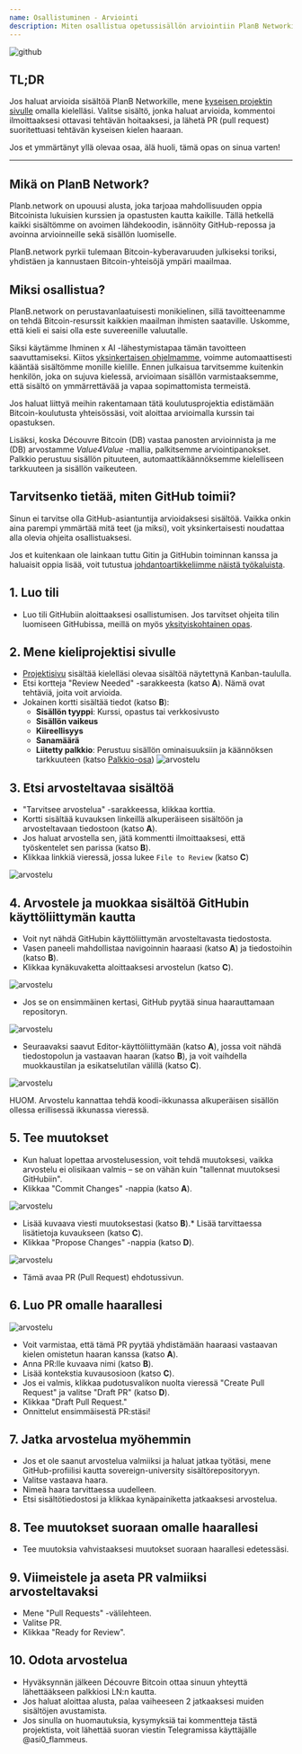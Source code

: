 ```yaml
---
name: Osallistuminen - Arviointi
description: Miten osallistua opetussisällön arviointiin PlanB Networkissa?
---
```

![github](assets/cover.webp)

## TL;DR
Jos haluat arvioida sisältöä PlanB Networkille, mene [kyseisen projektin sivulle](https://github.com/PlanB-Network/bitcoin-educational-content/projects?query=is%3Aopen) omalla kielelläsi. Valitse sisältö, jonka haluat arvioida, kommentoi ilmoittaaksesi ottavasi tehtävän hoitaaksesi, ja lähetä PR (pull request) suoritettuasi tehtävän kyseisen kielen haaraan.

Jos et ymmärtänyt yllä olevaa osaa, älä huoli, tämä opas on sinua varten!

---

## Mikä on PlanB Network?

Planb.network on upouusi alusta, joka tarjoaa mahdollisuuden oppia Bitcoinista lukuisien kurssien ja opastusten kautta kaikille. Tällä hetkellä kaikki sisältömme on avoimen lähdekoodin, isännöity GitHub-repossa ja avoinna arvioinneille sekä sisällön luomiselle.

PlanB.network pyrkii tulemaan Bitcoin-kyberavaruuden julkiseksi toriksi, yhdistäen ja kannustaen Bitcoin-yhteisöjä ympäri maailmaa.

## Miksi osallistua?

PlanB.network on perustavanlaatuisesti monikielinen, sillä tavoitteenamme on tehdä Bitcoin-resurssit kaikkien maailman ihmisten saataville. Uskomme, että kieli ei saisi olla este suvereenille valuutalle.

Siksi käytämme Ihminen x AI -lähestymistapaa tämän tavoitteen saavuttamiseksi. Kiitos [yksinkertaisen ohjelmamme](https://github.com/Asi0Flammeus/LLM-Translator), voimme automaattisesti kääntää sisältömme monille kielille. Ennen julkaisua tarvitsemme kuitenkin henkilön, joka on sujuva kielessä, arvioimaan sisällön varmistaaksemme, että sisältö on ymmärrettävää ja vapaa sopimattomista termeistä.

Jos haluat liittyä meihin rakentamaan tätä koulutusprojektia edistämään Bitcoin-koulutusta yhteisössäsi, voit aloittaa arvioimalla kurssin tai opastuksen.

Lisäksi, koska Découvre Bitcoin (DB) vastaa panosten arvioinnista ja me (DB) arvostamme *Value4Value* -mallia, palkitsemme arviointipanokset. Palkkio perustuu sisällön pituuteen, automaattikäännöksemme kielelliseen tarkkuuteen ja sisällön vaikeuteen.

## Tarvitsenko tietää, miten GitHub toimii?

Sinun ei tarvitse olla GitHub-asiantuntija arvioidaksesi sisältöä.
Vaikka onkin aina parempi ymmärtää mitä teet (ja miksi), voit yksinkertaisesti noudattaa alla olevia ohjeita osallistuaksesi.

Jos et kuitenkaan ole lainkaan tuttu Gitin ja GitHubin toiminnan kanssa ja haluaisit oppia lisää, voit tutustua [johdantoartikkeliimme näistä työkaluista](https://planb.network/tutorials/others/basics-of-github).

## 1. Luo tili
* Luo tili GitHubiin aloittaaksesi osallistumisen. Jos tarvitset ohjeita tilin luomiseen GitHubissa, meillä on myös [yksityiskohtainen opas](https://planb.network/tutorials/others/create-github-account).
## **2. Mene kieliprojektisi sivulle**
* [Projektisivu](https://github.com/PlanB-Network/bitcoin-educational-content/projects?query=is%3Aopen) sisältää kielelläsi olevaa sisältöä näytettynä Kanban-taululla.
* Etsi kortteja "Review Needed" -sarakkeesta (katso **A**). Nämä ovat tehtäviä, joita voit arvioida.
* Jokainen kortti sisältää tiedot (katso **B**):
	- **Sisällön tyyppi**: Kurssi, opastus tai verkkosivusto
	- **Sisällön vaikeus**
	- **Kiireellisyys**
	- **Sanamäärä**
	- **Liitetty palkkio**: Perustuu sisällön ominaisuuksiin ja käännöksen tarkkuuteen (katso [Palkkio-osa](https://github.com/PlanB-Network/bitcoin-educational-content?tab=readme-ov-file#sat-reward))
![arvostelu](assets/1.webp)
## **3. Etsi arvosteltavaa sisältöä**
* "Tarvitsee arvostelua" -sarakkeessa, klikkaa korttia.
* Kortti sisältää kuvauksen linkeillä alkuperäiseen sisältöön ja arvosteltavaan tiedostoon (katso **A**).
* Jos haluat arvostella sen, jätä kommentti ilmoittaaksesi, että työskentelet sen parissa (katso **B**).
* Klikkaa linkkiä vieressä, jossa lukee `File to Review` (katso **C**)

![arvostelu](assets/2.webp)

## **4. Arvostele ja muokkaa sisältöä GitHubin käyttöliittymän kautta**
* Voit nyt nähdä GitHubin käyttöliittymän arvosteltavasta tiedostosta.
* Vasen paneeli mahdollistaa navigoinnin haaraasi (katso **A**) ja tiedostoihin (katso **B**).
* Klikkaa kynäkuvaketta aloittaaksesi arvostelun (katso **C**).

![arvostelu](assets/3.webp)

* Jos se on ensimmäinen kertasi, GitHub pyytää sinua haarauttamaan repositoryn.

![arvostelu](assets/4.webp)

* Seuraavaksi saavut Editor-käyttöliittymään (katso **A**), jossa voit nähdä tiedostopolun ja vastaavan haaran (katso **B**), ja voit vaihdella muokkaustilan ja esikatselutilan välillä (katso **C**).

![arvostelu](assets/5.webp)

HUOM. Arvostelu kannattaa tehdä koodi-ikkunassa alkuperäisen sisällön ollessa erillisessä ikkunassa vieressä.

## **5. Tee muutokset**

* Kun haluat lopettaa arvostelusession, voit tehdä muutoksesi, vaikka arvostelu ei olisikaan valmis – se on vähän kuin "tallennat muutoksesi GitHubiin".
* Klikkaa "Commit Changes" -nappia (katso **A**).

![arvostelu](assets/6.webp)
* Lisää kuvaava viesti muutoksestasi (katso **B**).* Lisää tarvittaessa lisätietoja kuvaukseen (katso **C**).
* Klikkaa "Propose Changes" -nappia (katso **D**).

![arvostelu](assets/7.webp)

* Tämä avaa PR (Pull Request) ehdotussivun.

## **6. Luo PR omalle haarallesi**
![arvostelu](assets/8.webp)

* Voit varmistaa, että tämä PR pyytää yhdistämään haaraasi vastaavan kielen omistetun haaran kanssa (katso **A**).
* Anna PR:lle kuvaava nimi (katso **B**).
* Lisää kontekstia kuvausosioon (katso **C**).
* Jos ei valmis, klikkaa pudotusvalikon nuolta vieressä "Create Pull Request" ja valitse "Draft PR" (katso **D**).
* Klikkaa "Draft Pull Request."
* Onnittelut ensimmäisestä PR:stäsi!

## **7. Jatka arvostelua myöhemmin**
* Jos et ole saanut arvostelua valmiiksi ja haluat jatkaa työtäsi, mene GitHub-profiilisi kautta sovereign-university sisältörepositoryyn.
* Valitse vastaava haara.
* Nimeä haara tarvittaessa uudelleen.
* Etsi sisältötiedostosi ja klikkaa kynäpainiketta jatkaaksesi arvostelua.

## **8. Tee muutokset suoraan omalle haarallesi**
* Tee muutoksia vahvistaaksesi muutokset suoraan haarallesi edetessäsi.

## **9. Viimeistele ja aseta PR valmiiksi arvosteltavaksi**
* Mene "Pull Requests" -välilehteen.
* Valitse PR.
* Klikkaa "Ready for Review".

## 10. Odota arvostelua
* Hyväksynnän jälkeen Découvre Bitcoin ottaa sinuun yhteyttä lähettääkseen palkkiosi LN:n kautta.
* Jos haluat aloittaa alusta, palaa vaiheeseen 2 jatkaaksesi muiden sisältöjen avustamista.
* Jos sinulla on huomautuksia, kysymyksiä tai kommentteja tästä projektista, voit lähettää suoran viestin Telegramissa käyttäjälle @asi0_flammeus.